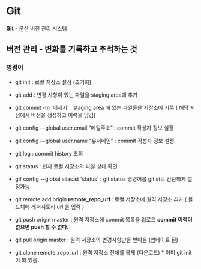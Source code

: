 # Git
**Git** - 분산 버전 관리 시스템

**버전 관리** - 변화를 기록하고 추적하는 것
---
### 명령어
- git init : 로컬 저장소 설정 (초기화)
- git add : 변경 사항이 있는 파일을 staging area에 추가
- git commit -m '메세지' :  staging area 에 있는 파일들을 저장소에 기록 ( 해당 시점에서 버전을 생성하고 이력을 남김)
- git config —global user.email “메일주소” : commit 작성자 정보 설정
- git config —global user.name “유저네임” : commit 작성자 정보 설정
- git log : commit history 조회

- git status : 현재 로컬 저장소의 파일 상태 확인

- gif config --global alias.st 'status' : git status 명령어를 git st로 간단하게 설정가능

- git remote add origin **remote_repo_url**  : 로컬 저장소에 원격 저장소 추가 ( 볼드체에 레퍼지토리 url 을 입력 )

- git push origin master : 원격 저장소에 commit 목록을 업로드  **commit 이력이 없으면 push 할 수 없다.**

- git pull origin master :  원격 저장소의 변경사항만을 받아옴 (업데이트 된)

- git clone remote_repo_url :  원격 저장소 전체를 복제 (다운로드) *  이미 git init이 되 있음.